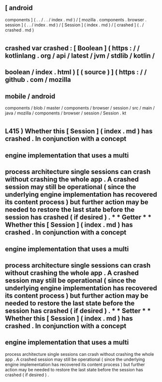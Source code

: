 [
android
-
components
]
(
.
.
/
.
.
/
index
.
md
)
/
[
mozilla
.
components
.
browser
.
session
]
(
.
.
/
index
.
md
)
/
[
Session
]
(
index
.
md
)
/
[
crashed
]
(
.
/
crashed
.
md
)
#
crashed
var
crashed
:
[
Boolean
]
(
https
:
/
/
kotlinlang
.
org
/
api
/
latest
/
jvm
/
stdlib
/
kotlin
/
-
boolean
/
index
.
html
)
[
(
source
)
]
(
https
:
/
/
github
.
com
/
mozilla
-
mobile
/
android
-
components
/
blob
/
master
/
components
/
browser
/
session
/
src
/
main
/
java
/
mozilla
/
components
/
browser
/
session
/
Session
.
kt
#
L415
)
Whether
this
[
Session
]
(
index
.
md
)
has
crashed
.
In
conjunction
with
a
concept
-
engine
implementation
that
uses
a
multi
-
process
architecture
single
sessions
can
crash
without
crashing
the
whole
app
.
A
crashed
session
may
still
be
operational
(
since
the
underlying
engine
implementation
has
recovered
its
content
process
)
but
further
action
may
be
needed
to
restore
the
last
state
before
the
session
has
crashed
(
if
desired
)
.
*
*
Getter
*
*
Whether
this
[
Session
]
(
index
.
md
)
has
crashed
.
In
conjunction
with
a
concept
-
engine
implementation
that
uses
a
multi
-
process
architecture
single
sessions
can
crash
without
crashing
the
whole
app
.
A
crashed
session
may
still
be
operational
(
since
the
underlying
engine
implementation
has
recovered
its
content
process
)
but
further
action
may
be
needed
to
restore
the
last
state
before
the
session
has
crashed
(
if
desired
)
.
*
*
Setter
*
*
Whether
this
[
Session
]
(
index
.
md
)
has
crashed
.
In
conjunction
with
a
concept
-
engine
implementation
that
uses
a
multi
-
process
architecture
single
sessions
can
crash
without
crashing
the
whole
app
.
A
crashed
session
may
still
be
operational
(
since
the
underlying
engine
implementation
has
recovered
its
content
process
)
but
further
action
may
be
needed
to
restore
the
last
state
before
the
session
has
crashed
(
if
desired
)
.
